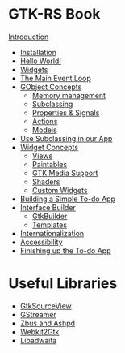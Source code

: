 # GTK-RS Book

[Introduction](introduction.md)
- [Installation](installation.md)
- [Hello World!](hello_world.md)
- [Widgets](widgets.md)
- [The Main Event Loop](main_event_loop.md)
- [GObject Concepts](gobject_concepts.md)
    - [Memory management](gobject_memory_management.md)
    - [Subclassing]()
    - [Properties & Signals]()
    - [Actions]()
    - [Models]()
- [Use Subclassing in our App]()
- [Widget Concepts]()
    - [Views]()
    - [Paintables]()
    - [GTK Media Support]()
    - [Shaders]()
    - [Custom Widgets](custom_widgets.md)
- [Building a Simple To-do App]()
- [Interface Builder]()
    - [GtkBuilder]()
    - [Templates]()
- [Internationalization]()
- [Accessibility]()
- [Finishing up the To-do App]()

# Useful Libraries

- [GtkSourceView]()
- [GStreamer]()
- [Zbus and Ashpd]()
- [Webkit2Gtk]()
- [Libadwaita]()